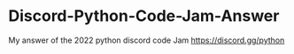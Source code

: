# Discord-Python-Code-Jam-Answer
My answer of the 2022 python discord code Jam 
https://discord.gg/python
